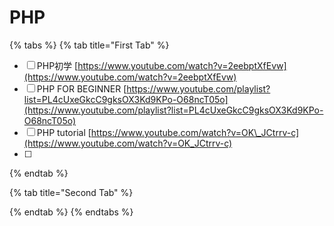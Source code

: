# PHP

{% tabs %}
{% tab title="First Tab" %}
* [ ] PHP初学   [https://www.youtube.com/watch?v=2eebptXfEvw](https://www.youtube.com/watch?v=2eebptXfEvw)
* [ ] PHP FOR BEGINNER    [https://www.youtube.com/playlist?list=PL4cUxeGkcC9gksOX3Kd9KPo-O68ncT05o](https://www.youtube.com/playlist?list=PL4cUxeGkcC9gksOX3Kd9KPo-O68ncT05o)
* [ ] PHP tutorial     [https://www.youtube.com/watch?v=OK\_JCtrrv-c](https://www.youtube.com/watch?v=OK_JCtrrv-c)
* [ ] 
{% endtab %}

{% tab title="Second Tab" %}

{% endtab %}
{% endtabs %}

